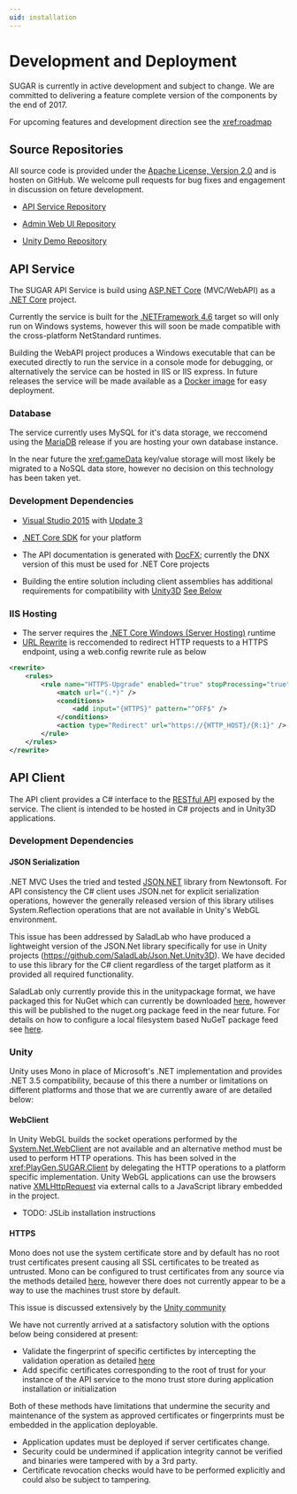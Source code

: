 ```yaml
---
uid: installation
---
```


# Development and Deployment

SUGAR is currently in active development and subject to change. We are committed to delivering a feature complete version of the components by the end of 2017. 

For upcoming features and development direction see the <xref:roadmap>

## Source Repositories

All source code is provided under the [Apache License, Version 2.0](http://www.apache.org/licenses/LICENSE-2.0) and is hosten on GitHub. We welcome pull requests for bug fixes and engagement in discussion on feture development.

- [API Service Repository](https://github.com/playgenhub/SUGAR-SocialGamification/) 

- [Admin Web UI Repository](https://github.com/playgenhub/SUGAR-AdminUI)

- [Unity Demo Repository](https://github.com/playgenhub/SUGAR-UnityDemo) 

## API Service

The SUGAR API Service is build using [ASP.NET Core](https://docs.asp.net/en/latest/intro.html) (MVC/WebAPI) as a [.NET Core](https://blogs.msdn.microsoft.com/dotnet/2016/06/27/announcing-net-core-1-0/) project. 

Currently the service is built for the [.NETFramework 4.6](https://docs.microsoft.com/en-us/dotnet/articles/core/packages#frameworks) target so will only run on Windows systems, however this will soon be made compatible with the cross-platform NetStandard runtimes.

Building the WebAPI project produces a Windows executable that can be executed directly to run the service in a console mode for debugging, or alternatively the service can be hosted in IIS or IIS express. In future releases the service will be made available as a [Docker image](https://www.docker.com/) for easy deployment.

### Database

The service currently uses MySQL for it's data storage, we reccomend using the [MariaDB](https://mariadb.org/) release if you are hosting your own database instance.

In the near future the <xref:gameData> key/value storage will most likely be migrated to a NoSQL data store, however no decision on this technology has been taken yet.

### Development Dependencies

* [Visual Studio 2015](https://www.visualstudio.com/en-us/downloads/download-visual-studio-vs.aspx) with [Update 3](https://go.microsoft.com/fwlink/?LinkId=691129)
* [.NET Core SDK](https://www.microsoft.com/net/download#core) for your platform
* The API documentation is generated with [DocFX](https://dotnet.github.io/docfx/tutorial/docfx_getting_started.html#4-use-docfx-under-dnx); currently the DNX version of this must be used for .NET Core projects

* Building the entire solution including client assemblies has additional requirements for compatibility with [Unity3D](http://unity3d.com/) [See Below](xref:installation#api-client)

### IIS Hosting

* The server requires the [.NET Core Windows (Server Hosting)](https://www.microsoft.com/net/download#core) runtime
* [URL Rewrite](http://www.iis.net/downloads/microsoft/url-rewrite) is reccomended to redirect HTTP requests to a HTTPS endpoint, using a web.config rewrite rule as below

```xml
<rewrite>
    <rules>
        <rule name="HTTPS-Upgrade" enabled="true" stopProcessing="true">
            <match url="(.*)" />
            <conditions>
                <add input="{HTTPS}" pattern="^OFF$" />
            </conditions>
            <action type="Redirect" url="https://{HTTP_HOST}/{R:1}" />
        </rule>
    </rules>
</rewrite>
```

## API Client

The API client provides a C# interface to the [RESTful API](../restapi/restapi.swagger2.json) exposed by the service. The client is intended to be hosted in C# projects and in Unity3D applications.

### Development Dependencies

#### JSON Serialization

.NET MVC Uses the tried and tested [JSON.NET](http://www.newtonsoft.com/json) library from Newtonsoft. For API consistency the C# client uses JSON.net for explicit serialization operations, however the generally released version of this library utilises System.Reflection operations that are not available in Unity's WebGL environment. 

This issue has been addressed by SaladLab who have produced a lightweight version of the JSON.Net library specifically for use in Unity projects (https://github.com/SaladLab/Json.Net.Unity3D). We have decided to use this library for the C# client regardless of the target platform as it provided all required functionality. 

SaladLab only currently provide this in the unitypackage format, we have packaged this for NuGet which can currently be downloaded [here](../files/PlayGen.Json.Net.Unity3D.9.0.1.nupkg), however this will be published to the nuget.org package feed in the near future. For details on how to configure a local filesystem based NuGeT package feed see [here](https://docs.nuget.org/create/hosting-your-own-nuget-feeds).

### Unity

Unity uses Mono in place of Microsoft's .NET implementation and provides .NET 3.5 compatibility, because of this there a number or limitations on different platforms and those that we are currently aware of are detailed below:

#### WebClient

In Unity WebGL builds the socket operations performed by the [System.Net.WebClient](https://msdn.microsoft.com/en-us/library/system.net.webclient(v=vs.90).aspx) are not available and an alternative method must be used to perform HTTP operations. This has been solved in the <xref:PlayGen.SUGAR.Client> by delegating the HTTP operations to a platform specific implementation. Unity WebGL applications can use the browsers native [XMLHttpRequest](https://developer.mozilla.org/en-US/docs/Web/API/XMLHttpRequest) via external calls to a JavaScript library embedded in the project.

* TODO: JSLib installation instructions

#### HTTPS 

Mono does not use the system certificate store and by default has no root trust certificates present causing all SSL certificates to be treated as untrusted. Mono can be configured to trust certificates from any source via the methods detailed [here](http://www.mono-project.com/docs/faq/security/), however there does not currently appear to be a way to use the machines trust store by default.

This issue is discussed extensively by the [Unity community](http://answers.unity3d.com/topics/ssl.html)

We have not currently arrived at a satisfactory solution with the options below being considered at present:

* Validate the fingerprint of specific certifictes by intercepting the validation operation as detailed [here](http://forum.unity3d.com/threads/ssl-certificate-storage.371219/#post-2404806)
* Add specific certificates corresponding to the root of trust for your instance of the API service to the mono trust store during application installation or initialization

Both of these methods have limitations that undermine the security and maintenance of the system as approved certificates or fingerprints must be embedded in the application deployable.
* Application updates must be deployed if server certificates change.
* Security could be undermined if application integrity cannot be verified and binaries were tampered with by a 3rd party.
* Certificate revocation checks would have to be performed explicitly and could also be subject to tampering.
